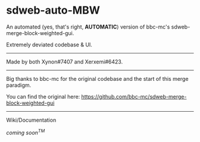 # sdweb-auto-MBW
An automated (yes, that's right, **AUTOMATIC**) version of bbc-mc's sdweb-merge-block-weighted-gui. 

Extremely deviated codebase & UI.

----

Made by both Xynon#7407 and Xerxemi#6423.

----

Big thanks to bbc-mc for the original codebase and the start of this merge paradigm. 

You can find the original here: https://github.com/bbc-mc/sdweb-merge-block-weighted-gui

----

Wiki/Documentation

*coming soon<sup>TM</sup>*
